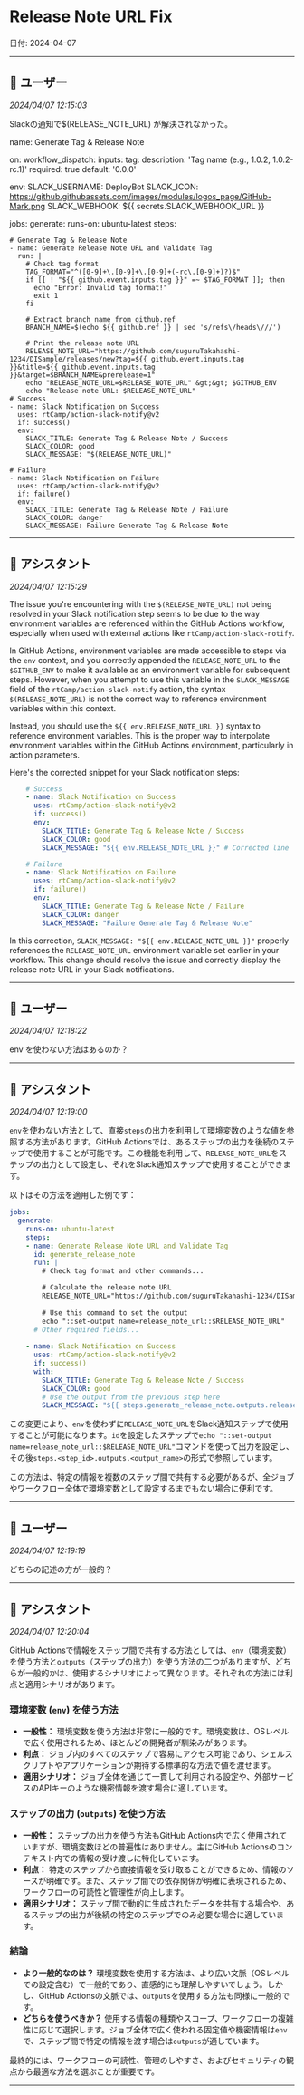 # Release Note URL Fix

日付: 2024-04-07

---

## 👤 ユーザー
*2024/04/07 12:15:03*

Slackの通知で$(RELEASE_NOTE_URL) が解決されなかった。

name: Generate Tag & Release Note

on:
  workflow_dispatch:
    inputs:
      tag:
        description: 'Tag name (e.g., 1.0.2, 1.0.2-rc.1)'
        required: true
        default: '0.0.0'

env:
  SLACK_USERNAME: DeployBot
  SLACK_ICON: https://github.githubassets.com/images/modules/logos_page/GitHub-Mark.png
  SLACK_WEBHOOK: ${{ secrets.SLACK_WEBHOOK_URL }}

jobs:
  generate:
    runs-on: ubuntu-latest
    steps:

    # Generate Tag & Release Note
    - name: Generate Release Note URL and Validate Tag
      run: |
        # Check tag format
        TAG_FORMAT="^([0-9]+\.[0-9]+\.[0-9]+(-rc\.[0-9]+)?)$"
        if [[ ! "${{ github.event.inputs.tag }}" =~ $TAG_FORMAT ]]; then
          echo "Error: Invalid tag format!"
          exit 1
        fi
        
        # Extract branch name from github.ref
        BRANCH_NAME=$(echo ${{ github.ref }} | sed 's/refs\/heads\///')
        
        # Print the release note URL
        RELEASE_NOTE_URL="https://github.com/suguruTakahashi-1234/DISample/releases/new?tag=${{ github.event.inputs.tag }}&title=${{ github.event.inputs.tag }}&target=$BRANCH_NAME&prerelease=1"
        echo "RELEASE_NOTE_URL=$RELEASE_NOTE_URL" &gt;&gt; $GITHUB_ENV
        echo "Release note URL: $RELEASE_NOTE_URL"
    # Success
    - name: Slack Notification on Success
      uses: rtCamp/action-slack-notify@v2
      if: success()
      env:
        SLACK_TITLE: Generate Tag & Release Note / Success
        SLACK_COLOR: good
        SLACK_MESSAGE: "$(RELEASE_NOTE_URL)"

    # Failure
    - name: Slack Notification on Failure
      uses: rtCamp/action-slack-notify@v2
      if: failure()
      env:
        SLACK_TITLE: Generate Tag & Release Note / Failure
        SLACK_COLOR: danger
        SLACK_MESSAGE: Failure Generate Tag & Release Note

---

## 🤖 アシスタント
*2024/04/07 12:15:29*

The issue you're encountering with the `$(RELEASE_NOTE_URL)` not being resolved in your Slack notification step seems to be due to the way environment variables are referenced within the GitHub Actions workflow, especially when used with external actions like `rtCamp/action-slack-notify`.

In GitHub Actions, environment variables are made accessible to steps via the `env` context, and you correctly appended the `RELEASE_NOTE_URL` to the `$GITHUB_ENV` to make it available as an environment variable for subsequent steps. However, when you attempt to use this variable in the `SLACK_MESSAGE` field of the `rtCamp/action-slack-notify` action, the syntax `$(RELEASE_NOTE_URL)` is not the correct way to reference environment variables within this context.

Instead, you should use the `${{ env.RELEASE_NOTE_URL }}` syntax to reference environment variables. This is the proper way to interpolate environment variables within the GitHub Actions environment, particularly in action parameters.

Here's the corrected snippet for your Slack notification steps:

```yaml
    # Success
    - name: Slack Notification on Success
      uses: rtCamp/action-slack-notify@v2
      if: success()
      env:
        SLACK_TITLE: Generate Tag & Release Note / Success
        SLACK_COLOR: good
        SLACK_MESSAGE: "${{ env.RELEASE_NOTE_URL }}" # Corrected line

    # Failure
    - name: Slack Notification on Failure
      uses: rtCamp/action-slack-notify@v2
      if: failure()
      env:
        SLACK_TITLE: Generate Tag & Release Note / Failure
        SLACK_COLOR: danger
        SLACK_MESSAGE: "Failure Generate Tag & Release Note"
```

In this correction, `SLACK_MESSAGE: "${{ env.RELEASE_NOTE_URL }}"` properly references the `RELEASE_NOTE_URL` environment variable set earlier in your workflow. This change should resolve the issue and correctly display the release note URL in your Slack notifications.

---

## 👤 ユーザー
*2024/04/07 12:18:22*

env を使わない方法はあるのか？

---

## 🤖 アシスタント
*2024/04/07 12:19:00*

`env`を使わない方法として、直接`steps`の出力を利用して環境変数のような値を参照する方法があります。GitHub Actionsでは、あるステップの出力を後続のステップで使用することが可能です。この機能を利用して、`RELEASE_NOTE_URL`をステップの出力として設定し、それをSlack通知ステップで使用することができます。

以下はその方法を適用した例です：

```yaml
jobs:
  generate:
    runs-on: ubuntu-latest
    steps:
    - name: Generate Release Note URL and Validate Tag
      id: generate_release_note
      run: |
        # Check tag format and other commands...

        # Calculate the release note URL
        RELEASE_NOTE_URL="https://github.com/suguruTakahashi-1234/DISample/releases/new?tag=${{ github.event.inputs.tag }}&title=${{ github.event.inputs.tag }}&target=$BRANCH_NAME&prerelease=1"
        
        # Use this command to set the output
        echo "::set-output name=release_note_url::$RELEASE_NOTE_URL"
      # Other required fields...
      
    - name: Slack Notification on Success
      uses: rtCamp/action-slack-notify@v2
      if: success()
      with:
        SLACK_TITLE: Generate Tag & Release Note / Success
        SLACK_COLOR: good
        # Use the output from the previous step here
        SLACK_MESSAGE: "${{ steps.generate_release_note.outputs.release_note_url }}"
```

この変更により、`env`を使わずに`RELEASE_NOTE_URL`をSlack通知ステップで使用することが可能になります。`id`を設定したステップで`echo "::set-output name=release_note_url::$RELEASE_NOTE_URL"`コマンドを使って出力を設定し、その後`steps.<step_id>.outputs.<output_name>`の形式で参照しています。

この方法は、特定の情報を複数のステップ間で共有する必要があるが、全ジョブやワークフロー全体で環境変数として設定するまでもない場合に便利です。

---

## 👤 ユーザー
*2024/04/07 12:19:19*

どちらの記述の方が一般的？

---

## 🤖 アシスタント
*2024/04/07 12:20:04*

GitHub Actionsで情報をステップ間で共有する方法としては、`env`（環境変数）を使う方法と`outputs`（ステップの出力）を使う方法の二つがありますが、どちらが一般的かは、使用するシナリオによって異なります。それぞれの方法には利点と適用シナリオがあります。

### 環境変数 (`env`) を使う方法
- **一般性：** 環境変数を使う方法は非常に一般的です。環境変数は、OSレベルで広く使用されるため、ほとんどの開発者が馴染みがあります。
- **利点：** ジョブ内のすべてのステップで容易にアクセス可能であり、シェルスクリプトやアプリケーションが期待する標準的な方法で値を渡せます。
- **適用シナリオ：** ジョブ全体を通じて一貫して利用される設定や、外部サービスのAPIキーのような機密情報を渡す場合に適しています。

### ステップの出力 (`outputs`) を使う方法
- **一般性：** ステップの出力を使う方法もGitHub Actions内で広く使用されていますが、環境変数ほどの普遍性はありません。主にGitHub Actionsのコンテキスト内での情報の受け渡しに特化しています。
- **利点：** 特定のステップから直接情報を受け取ることができるため、情報のソースが明確です。また、ステップ間での依存関係が明確に表現されるため、ワークフローの可読性と管理性が向上します。
- **適用シナリオ：** ステップ間で動的に生成されたデータを共有する場合や、あるステップの出力が後続の特定のステップでのみ必要な場合に適しています。

### 結論
- **より一般的なのは？** 環境変数を使用する方法は、より広い文脈（OSレベルでの設定含む）で一般的であり、直感的にも理解しやすいでしょう。しかし、GitHub Actionsの文脈では、`outputs`を使用する方法も同様に一般的です。
- **どちらを使うべきか？** 使用する情報の種類やスコープ、ワークフローの複雑性に応じて選択します。ジョブ全体で広く使われる固定値や機密情報は`env`で、ステップ間で特定の情報を渡す場合は`outputs`が適しています。

最終的には、ワークフローの可読性、管理のしやすさ、およびセキュリティの観点から最適な方法を選ぶことが重要です。

---
